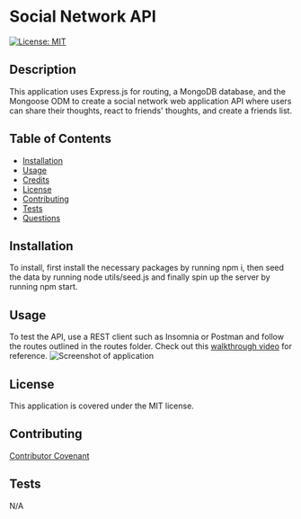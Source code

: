 # Social Network API
 
[![License: MIT](https://img.shields.io/badge/License-MIT-yellow.svg)](https://opensource.org/licenses/MIT)

## Description
This application uses Express.js for routing, a MongoDB database, and the Mongoose ODM to create a social network web application API where users can share their thoughts, react to friends' thoughts, and create a friends list.

## Table of Contents
- [Installation](#installation)
- [Usage](#usage)
- [Credits](#credits)
- [License](#license)
- [Contributing](#contributing)
- [Tests](#tests)
- [Questions](#questions)

## Installation
To install, first install the necessary packages by running npm i, then seed the data by running node utils/seed.js and finally spin up the server by running npm start.

## Usage
To test the API, use a REST client such as Insomnia or Postman and follow the routes outlined in the routes folder. Check out this [walkthrough video](https://drive.google.com/file/d/1jtIVle4gqkv2R0cMKkKRtBv_M7JsMtN5/view) for reference.
![Screenshot of application](./public/images/social-network-api.png)


## License
This application is covered under the MIT license.

## Contributing
[Contributor Covenant](https://www.contributor-covenant.org/version/2/1/code_of_conduct/)

## Tests
N/A